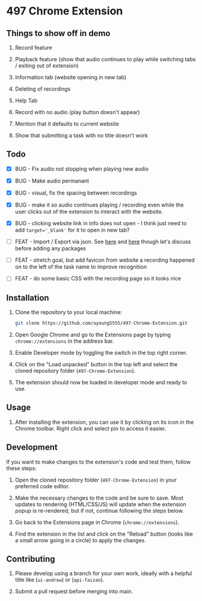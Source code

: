 497 Chrome Extension
==

## Things to show off in demo
1. Record feature

2. Playback feature (show that audio continues to play while switching tabs / exiting out of extension)

3. Information tab (website opening in new tab)

4. Deleting of recordings

5. Help Tab

6. Record with no audio (play button doesn't appear)

7. Mention that it defaults to current website

8. Show that submitting a task with no title doesn't work

## Todo

- [x] BUG - Fix audio not stopping when playing new audio

- [x] BUG - Make audio permanant

- [x] BUG - visual, fix the spacing between recordings

- [x] BUG - make it so audio continues playing / recording even while the user clicks out of the extension to interact with the website.

- [x] BUG - clicking website link in info does not open - I think just need to add `target='_blank'` for it to open in new tab?

- [ ] FEAT - Import / Export via json. See [here](https://stackoverflow.com/a/8205461) and [here](https://github.com/Polarisation/indexeddb-export-import) though let's discuss before adding any packages

- [ ] FEAT - stretch goal, but add favicon from website a recording happened on to the left of the task name to improve recognition

- [ ] FEAT - do some basic CSS with the recording page so it looks nice

## Installation

1. Clone the repository to your local machine:

    ```bash
    git clone https://github.com/ayoung5555/497-Chrome-Extension.git
    ```

2. Open Google Chrome and go to the Extensions page by typing `chrome://extensions` in the address bar.

3. Enable Developer mode by toggling the switch in the top right corner.

4. Click on the "Load unpacked" button in the top left and select the cloned repository folder (`497-Chrome-Extension`).

5. The extension should now be loaded in developer mode and ready to use. 

## Usage

1. After installing the extension, you can use it by clicking on its icon in the Chrome toolbar. Right click and select pin to access it easier.

## Development

If you want to make changes to the extension's code and test them, follow these steps:

1. Open the cloned repository folder (`497-Chrome-Extension`) in your preferred code editor.

2. Make the necessary changes to the code and be sure to save. Most updates to rendering (HTML/CSS/JS) will update when the extension popup is re-rendered, but if not, continue following the steps below.

3. Go back to the Extensions page in Chrome (`chrome://extensions`).

4. Find the extension in the list and click on the "Reload" button (looks like a small arrow going in a circle) to apply the changes.

## Contributing

1. Please develop using a branch for your own work, ideally with a helpful title like (`ui-andrew`) or (`api-faizan`).

2. Submit a pull request before merging into main.


